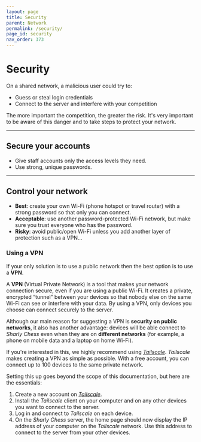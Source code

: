 ```yaml
---
layout: page
title: Security
parent: Network
permalink: /security/
page_id: security
nav_order: 373
---
```


# Security

On a shared network, a malicious user could try to:

* Guess or steal login credentials
* Connect to the server and interfere with your competition

The more important the competition, the greater the risk.  It's very important to be aware of this danger and to take steps to protect your network.

---

## Secure your accounts

* Give staff accounts only the access levels they need.
* Use strong, unique passwords.

---

## Control your network

* **Best**: create your own Wi-Fi (phone hotspot or travel router) with a strong password so that only you can connect.
* **Acceptable**: use another password-protected Wi-Fi network, but make sure you trust everyone who has the password.
* **Risky**: avoid public/open Wi-Fi unless you add another layer of protection such as a VPN...

### Using a VPN

If your only solution is to use a public network then the best option is to use a **VPN**.

A **VPN** (Virtual Private Network) is a tool that makes your network connection secure, even if you are using a public Wi-Fi.
It creates a private, encrypted “tunnel” between your devices so that nobody else on the same Wi-Fi can see or interfere with your data.
By using a VPN, only devices you choose can connect securely to the server.

Although our main reason for suggesting a VPN is **security on public networks**, it also has another advantage: devices will be able connect to _Sharly Chess_ even when they are on **different networks** (for example, a phone on mobile data and a laptop on home Wi-Fi).

If you're interested in this, we highly recommend using _[Tailscale](https://tailscale.com/)_.
_Tailscale_ makes creating a VPN as simple as possible. With a free account, you can connect up to 100 devices to the same private network.

Setting this up goes beyond the scope of this documentation, but here are the essentials:

1. Create a new account on _[Tailscale](https://login.tailscale.com/admin/welcome)_.
2. Install the _Tailscale_ client on your computer and on any other devices you want to connect to the server.
3. Log in and connect to _Tailscale_ on each device.
4. On the _Sharly Chess_ server, the home page should now display the IP address of your computer on the _Tailscale_ network. Use this address to connect to the server from your other devices.

